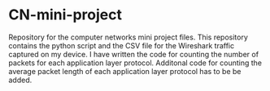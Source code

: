 # CN-mini-project
Repository for the computer networks mini project files.
This repository contains the python script and the CSV file for the Wireshark traffic captured on my device.
I have written the code for counting the number of packets for each application layer protocol. 
Additonal code for counting the average packet length of each application layer protocol has to be be added.

